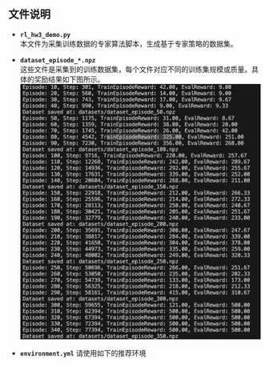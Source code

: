 ## 文件说明
- **`rl_hw3_demo.py`**  
  本文件为采集训练数据的专家算法脚本，生成基于专家策略的数据集。

- **`dataset_episode_*.npz`**  
  这些文件是采集到的训练数据集，每个文件对应不同的训练集规模或质量。具体的奖励结果如下图所示。
  ![](reward.png)

- **`environment.yml`**
  请使用如下的推荐环境
  